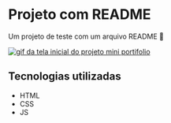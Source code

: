 # Projeto com README
Um projeto de teste com um arquivo README 🚀

[<img src="./tela inicial.gif" alt="gif da tela inicial do projeto mini portifolio">](https://michelcard.github.io/miniportif-lio/)

## Tecnologias utilizadas 
- HTML
- CSS
- JS 


